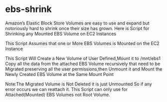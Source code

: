 ebs-shrink
==========
Amazon’s Elastic Block Store Volumes are easy to use and expand but notoriously hard to shrink once their size has grown. Here is Script for Shrinking any Mounted EBS Volume on EC2 Instances

This Script Assumes that one or More EBS Volumes is Mounted on the  EC2 Instance

This Script Will Create a New Volume of User Defined,Mount it to /mnt/ebs1 Copy all the data from the attached EBS Volume recursively that need to be Migrated  preserving all the user permissions,then Unmount it and Mount the Newly Created EBS Volume at the Same Mount Point

Note:The Migrated Volume is Not Deleted it is just Unmounted  So if any error occurs we can reattach it.
     This Script can only use for Attached(Mounted) EBS Volumes not Root Volume.
     
       
